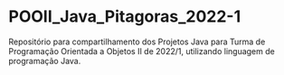 # POOII_Java_Pitagoras_2022-1


Repositório para compartilhamento dos Projetos Java para Turma de Programação Orientada a Objetos II de 2022/1, utilizando linguagem de programação Java.
